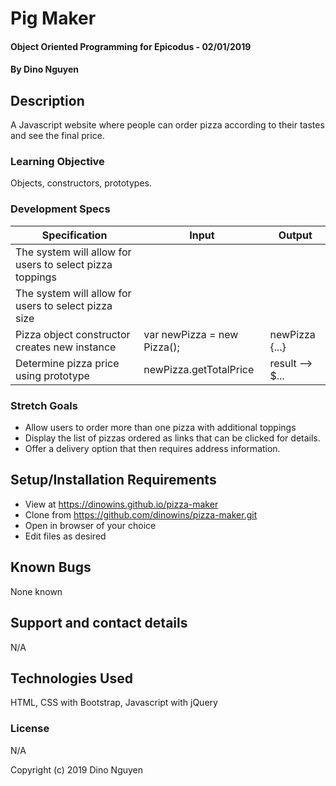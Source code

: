 # Pig Maker

#### Object Oriented Programming for Epicodus - 02/01/2019

#### By Dino Nguyen

## Description
A Javascript website where people can order pizza according to their tastes and see the final price.


### Learning Objective

Objects, constructors, prototypes.

### Development Specs

Specification | Input | Output
------------- | ----- | ------
The system will allow for users to select pizza toppings | |
The system will allow for users to select pizza size | |
Pizza object constructor creates new instance | var newPizza = new Pizza(); | newPizza {...}
Determine pizza price using prototype | newPizza.getTotalPrice| result --> $...

### Stretch Goals

* Allow users to order more than one pizza with additional toppings
* Display the list of pizzas ordered as links that can be clicked for details.
* Offer a delivery option that then requires address information.

## Setup/Installation Requirements

* View at https://dinowins.github.io/pizza-maker
* Clone from https://github.com/dinowins/pizza-maker.git
* Open in browser of your choice
* Edit files as desired


## Known Bugs

None known

## Support and contact details

N/A

## Technologies Used

HTML, CSS with Bootstrap, Javascript with jQuery

### License

N/A

Copyright (c) 2019 Dino Nguyen
